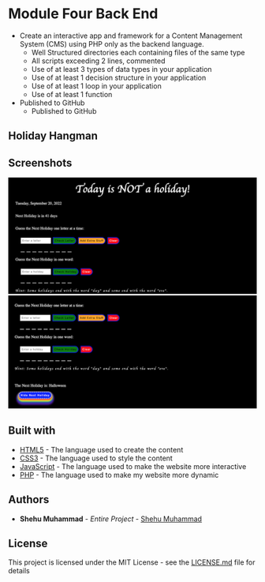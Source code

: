 # Module Four Back End
- Create an interactive app and framework for a Content Management System (CMS) using PHP only as the backend language.
	- Well Structured directories each containing files of the same type
	- All scripts exceeding 2 lines, commented
	- Use of at least 3 types of data types in your application
	- Use of at least 1 decision structure in your application
	- Use of at least 1 loop in your application
	- Use of at least 1 function 
- Published to GitHub
	- Published to GitHub
## Holiday Hangman
## Screenshots
![Holiday Hangman Top Half](https://github.com/Shehu-Muhammad/Module_Four_BE/blob/3e9d20e8236556d316e67097114ce150b2c352c5/Holiday_Hangman_TopHalf.png)
![Holiday Hangman Bottom Half](https://github.com/Shehu-Muhammad/Module_Four_BE/blob/3e9d20e8236556d316e67097114ce150b2c352c5/Holiday_Hangman_BottomHalf.png)
## Built with
* [HTML5](https://webplatform.github.io/docs/html/html5/) - The language used to create the content
* [CSS3](https://devdocs.io/css/) - The language used to style the content
* [JavaScript](https://devdocs.io/javascript/) - The language used to make the website more interactive
* [PHP](https://www.php.net/manual/en/) - The language used to make my website more dynamic
## Authors
* **Shehu Muhammad** - *Entire Project* - [Shehu Muhammad](https://github.com/Shehu-Muhammad/)
## License
This project is licensed under the MIT License - see the [LICENSE.md](LICENSE.md) file for details
